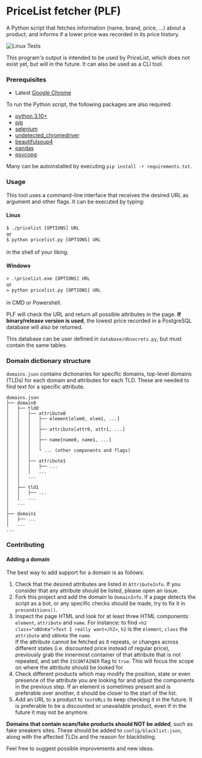# PriceList fetcher (PLF)
A Python script that fetches information (name, brand, price, ...) about a product, and informs if a lower price was recorded in its price history.

![Linux Tests](https://github.com/luismiaresse/pricelist-fetcher/actions/workflows/test-linux.yml/badge.svg)

This program's output is intended to be used by PriceList, which does not exist yet, but will in the future.
It can also be used as a CLI tool.

### Prerequisites

* Latest [Google Chrome](https://www.google.com/chrome/browser/desktop/)

To run the Python script, the following packages are also required:

* [python 3.10+](https://www.python.org/downloads/)
* [pip](https://pypi.org/project/pip/)
* [selenium](https://pypi.org/project/selenium)
* [undetected_chromedriver](https://pypi.org/project/undetected_chromedriver/)
* [beautifulsoup4](https://pypi.org/project/beautifulsoup4/)
* [pandas](https://pypi.org/project/pandas/)
* [psycopg](https://pypi.org/project/psycopg/)

Many can be autoinstalled by executing `pip install -r requirements.txt`.

### Usage
This tool uses a command-line interface that receives the desired URL as argument and other flags. 
It can be executed by typing:

#### Linux
`$ ./pricelist [OPTIONS] URL` \
or \
`$ python pricelist.py [OPTIONS] URL` \
\
in the shell of your liking.

#### Windows
`> .\pricelist.exe [OPTIONS] URL` \
or \
`> python pricelist.py [OPTIONS] URL` \
\
in CMD or Powershell.

PLF will check the URL and return all possible attributes in the page. 
**If binary/release version is used**, the lowest price recorded in a PostgreSQL database
will also be returned.

This database can be user defined in `database/dbsecrets.py`, but must contain the same tables.

### Domain dictionary structure
`domains.json` contains dictionaries for specific domains, top-level domains (TLDs) for each domain and attributes for each TLD.
These are needed to find text for a specific attribute.  



```
domains.json
├── domain0
│   ├── tld0
│   │   ├── attribute0
│   │   │   ├── element[elem0, elem1, ...]
│   │   │   │
│   │   │   ├── attribute[attr0, attr1, ...]
│   │   │   │
│   │   │   ├── name[name0, name1, ...]
│   │   │   │
│   │   │   └ ... (other components and flags)
│   │   │
│   │   ├── attribute1
│   │   │   ├── ...
│   │   │   ...
│   │   ...
│   │   
│   ├── tld1
│   │   ├── ...
│   │   ...
│   ...
│
├── domain1
│   ├── ...
│   ...
...

```

### Contributing
#### Adding a domain
The best way to add support for a domain is as follows:

1. Check that the desired attributes are listed in `AttributeInfo`. If you consider that any attribute should be listed, please open an issue.
2. Fork this project and add the domain to `DomainInfo`. If a page detects the script as a bot, or any specific checks should be made, try to fix it in `preconditions()`. 
3. Inspect the page HTML and look for at least three HTML components: `element`, `attribute` and `name`.
For instance: to find `<h2 class="oBOnKe">Text I really want</h2>`, `h2` is the `element`, `class` the `attribute` and `oBOnKe` the `name`. \
If the attribute cannot be fetched as it repeats, or changes across different states (i.e. discounted price instead of regular price),
previously grab the innermost container of that attribute that is not repeated, and set the `ISCONTAINER` flag to `true`. 
This will focus the scope on where the attribute should be looked for.
4. Check different products which may modify the position, state or even presence of the attribute you are looking for and adjust the components in the previous step.
If an element is sometimes present and is preferable over another, it should be closer to the start of the list.
5. Add an URL to a product to `testURLs` to keep checking it in the future. It is preferable to be a discounted or unavailable product,
even if in the future it may not be anymore.

**Domains that contain scam/fake products should NOT be added**, such as fake sneakers sites.
These should be added to `config/blacklist.json`, along with the affected TLDs and the reason for blacklisting.

Feel free to suggest possible improvements and new ideas.
